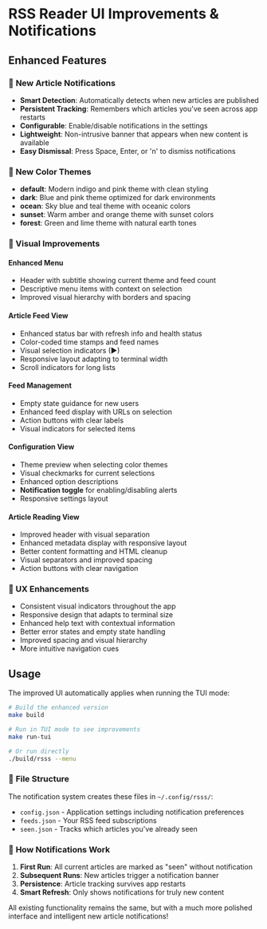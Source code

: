 # RSS Reader UI Improvements & Notifications

## Enhanced Features

### 🔔 **New Article Notifications**
- **Smart Detection**: Automatically detects when new articles are published
- **Persistent Tracking**: Remembers which articles you've seen across app restarts  
- **Configurable**: Enable/disable notifications in the settings
- **Lightweight**: Non-intrusive banner that appears when new content is available
- **Easy Dismissal**: Press Space, Enter, or 'n' to dismiss notifications

### 🎨 New Color Themes
- **default**: Modern indigo and pink theme with clean styling
- **dark**: Blue and pink theme optimized for dark environments  
- **ocean**: Sky blue and teal theme with oceanic colors
- **sunset**: Warm amber and orange theme with sunset colors
- **forest**: Green and lime theme with natural earth tones

### 🔧 Visual Improvements

#### Enhanced Menu
- Header with subtitle showing current theme and feed count
- Descriptive menu items with context on selection
- Improved visual hierarchy with borders and spacing

#### Article Feed View
- Enhanced status bar with refresh info and health status
- Color-coded time stamps and feed names
- Visual selection indicators (▶)
- Responsive layout adapting to terminal width
- Scroll indicators for long lists

#### Feed Management
- Empty state guidance for new users  
- Enhanced feed display with URLs on selection
- Action buttons with clear labels
- Visual indicators for selected items

#### Configuration View
- Theme preview when selecting color themes
- Visual checkmarks for current selections
- Enhanced option descriptions
- **Notification toggle** for enabling/disabling alerts
- Responsive settings layout

#### Article Reading View
- Improved header with visual separation
- Enhanced metadata display with responsive layout
- Better content formatting and HTML cleanup
- Visual separators and improved spacing
- Action buttons with clear navigation

### 🎯 UX Enhancements
- Consistent visual indicators throughout the app
- Responsive design that adapts to terminal size
- Enhanced help text with contextual information
- Better error states and empty state handling
- Improved spacing and visual hierarchy
- More intuitive navigation cues

## Usage

The improved UI automatically applies when running the TUI mode:

```bash
# Build the enhanced version
make build

# Run in TUI mode to see improvements
make run-tui

# Or run directly
./build/rsss --menu
```

### 📁 **File Structure**
The notification system creates these files in `~/.config/rsss/`:
- `config.json` - Application settings including notification preferences
- `feeds.json` - Your RSS feed subscriptions  
- `seen.json` - Tracks which articles you've already seen

### 🔔 **How Notifications Work**
1. **First Run**: All current articles are marked as "seen" without notification
2. **Subsequent Runs**: New articles trigger a notification banner
3. **Persistence**: Article tracking survives app restarts
4. **Smart Refresh**: Only shows notifications for truly new content

All existing functionality remains the same, but with a much more polished interface and intelligent new article notifications!